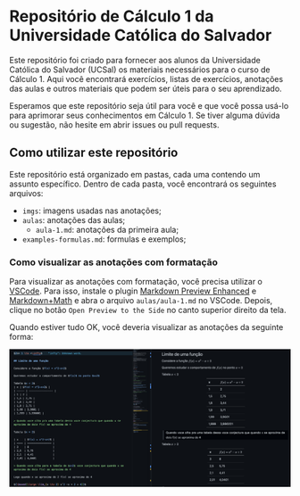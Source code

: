 # Repositório de Cálculo 1 da Universidade Católica do Salvador

Este repositório foi criado para fornecer aos alunos da Universidade Católica do Salvador (UCSal) os materiais necessários para o curso de Cálculo 1. Aqui você encontrará exercícios, listas de exercícios, anotações das aulas e outros materiais que podem ser úteis para o seu aprendizado.

Esperamos que este repositório seja útil para você e que você possa usá-lo para aprimorar seus conhecimentos em Cálculo 1. Se tiver alguma dúvida ou sugestão, não hesite em abrir issues ou pull requests.

## Como utilizar este repositório

Este repositório está organizado em pastas, cada uma contendo um assunto específico. Dentro de cada pasta, você encontrará os seguintes arquivos:

- `imgs`: imagens usadas nas anotações;
- `aulas`: anotações das aulas;
  - `aula-1.md`: anotações da primeira aula;
- `examples-formulas.md`: formulas e exemplos;

### Como visualizar as anotações com formatação

Para visualizar as anotações com formatação, você precisa utilizar o [VSCode](https://code.visualstudio.com/). Para isso, instale o plugin [Markdown Preview Enhanced](https://marketplace.visualstudio.com/items?itemName=shd101wyy.markdown-preview-enhanced) e [Markdown+Math](https://marketplace.visualstudio.com/items?itemName=goessner.mdmath) e abra o arquivo `aulas/aula-1.md` no VSCode. Depois, clique no botão `Open Preview to the Side` no canto superior direito da tela.

Quando estiver tudo OK, você deveria visualizar as anotações da seguinte forma:

<img src="./docs/exemplo-visualiza%C3%A7%C3%A3o.png"/>
